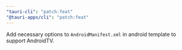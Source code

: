 ```yaml
---
"tauri-cli": "patch:feat"
"@tauri-apps/cli": "patch:feat"
---
```


Add necessary options to `AndroidManifest.xml` in android template to support AndroidTV.
